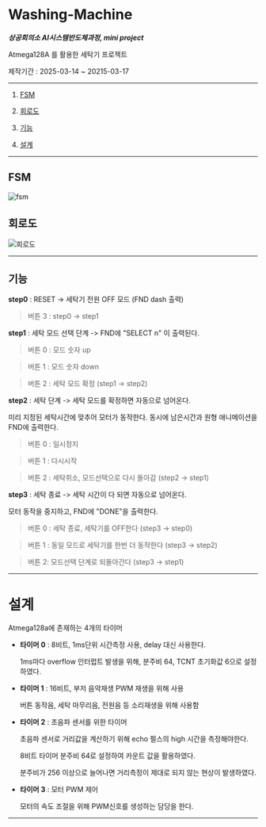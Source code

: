 # Washing-Machine

***상공회의소 AI시스템반도체과정, mini project***

Atmega128A 를 활용한 세탁기 프로젝트


제작기간 : 2025-03-14 ~ 20215-03-17

***

1. [FSM](#FSM)

2. [회로도](#회로도)

3. [기능](#기능)

4. [설계](#설계)

***

## FSM

![fsm](https://github.com/user-attachments/assets/d39cf5f8-4c69-4398-b57d-e391732aede3)

## 회로도

![회로도](https://github.com/user-attachments/assets/bb044edc-c6ac-4aa4-83ea-58326f8df9b3)



***

## 기능

**step0** : RESET -> 세탁기 전원 OFF 모드 (FND dash 출력)

  > 버튼 3 : step0 -> step1

**step1** : 세탁 모드 선택 단계 -> FND에 "SELECT n" 이 출력된다.

  > 버튼 0 : 모드 숫자 up

  > 버튼 1 : 모드 숫자 down

  > 버튼 2 : 세탁 모드 확정 (step1 -> step2)

**step2** : 세탁 단계 -> 세탁 모드를 확정하면 자동으로 넘어온다.

미리 지정된 세탁시간에 맞추어 모터가 동작한다. 동시에 남은시간과 원형 애니메이션을 FND에 출력한다.

  > 버튼 0 : 일시정지

  > 버튼 1 : 다시시작

  > 버튼 2 : 세탁취소, 모드선택으로 다시 돌아감 (step2 -> step1)

**step3** : 세탁 종료 -> 세탁 시간이 다 되면 자동으로 넘어온다.

모터 동작을 중지하고, FND에 "DONE"을 출력한다.

  > 버튼 0 : 세탁 종료, 세탁기를 OFF한다 (step3 -> step0)

  > 버튼 1 : 동일 모드로 세탁기를 한번 더 동작한다 (step3 -> step2)

  > 버튼 2: 모드선택 단계로 되돌아간다 (step3 -> step1)

***

# 설계

Atmega128a에 존재하는 4개의 타이머

- **타이머 0** : 8비트, 1ms단위 시간측정 사용, delay 대신 사용한다.

  1ms마다 overflow 인터럽트 발생을 위해, 분주비 64, TCNT 초기화값 6으로 설정하였다.

- **타이머 1** : 16비트, 부저 음악재생 PWM 재생을 위해 사용

  버튼 동작음, 세탁 마무리음, 전원음 등 소리재생을 위해 사용함

- **타이머 2** : 초음파 센서를 위한 타이머

  초음파 센서로 거리값을 계산하기 위해 echo 펄스의 high 시간을 측정해야한다.

  8비트 타이머 분주비 64로 설정하여 카운트 값을 활용하였다.

  분주비가 256 이상으로 늘어나면 거리측정이 제대로 되지 않는 현상이 발생하였다.

- **타이머 3** : 모터 PWM 제어

  모터의 속도 조절을 위해 PWM신호를 생성하는 담당을 한다.

***


